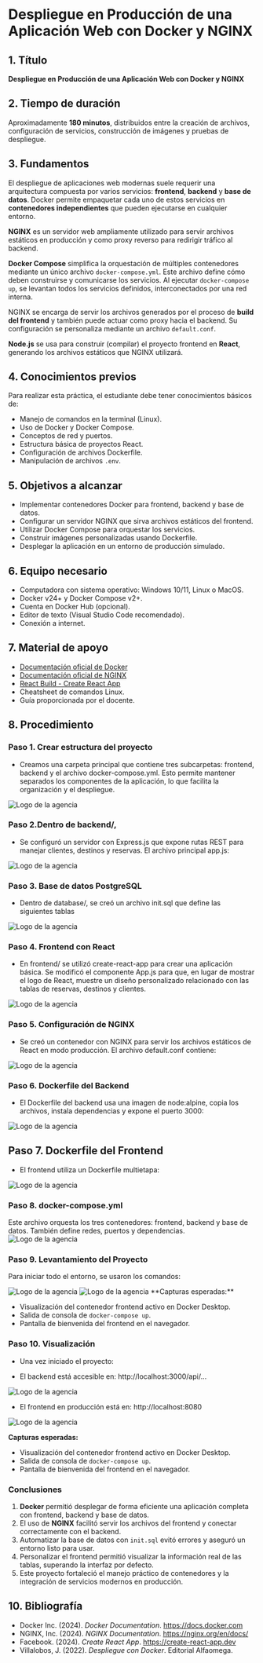 # Despliegue en Producción de una Aplicación Web con Docker y NGINX

## 1. Título
**Despliegue en Producción de una Aplicación Web con Docker y NGINX**

## 2. Tiempo de duración
Aproximadamente **180 minutos**, distribuidos entre la creación de archivos, configuración de servicios, construcción de imágenes y pruebas de despliegue.

## 3. Fundamentos

El despliegue de aplicaciones web modernas suele requerir una arquitectura compuesta por varios servicios: **frontend**, **backend** y **base de datos**. Docker permite empaquetar cada uno de estos servicios en **contenedores independientes** que pueden ejecutarse en cualquier entorno.

**NGINX** es un servidor web ampliamente utilizado para servir archivos estáticos en producción y como proxy reverso para redirigir tráfico al backend.

**Docker Compose** simplifica la orquestación de múltiples contenedores mediante un único archivo `docker-compose.yml`. Este archivo define cómo deben construirse y comunicarse los servicios. Al ejecutar `docker-compose up`, se levantan todos los servicios definidos, interconectados por una red interna.

NGINX se encarga de servir los archivos generados por el proceso de **build del frontend** y también puede actuar como proxy hacia el backend. Su configuración se personaliza mediante un archivo `default.conf`.

**Node.js** se usa para construir (compilar) el proyecto frontend en **React**, generando los archivos estáticos que NGINX utilizará.

## 4. Conocimientos previos

Para realizar esta práctica, el estudiante debe tener conocimientos básicos de:

- Manejo de comandos en la terminal (Linux).
- Uso de Docker y Docker Compose.
- Conceptos de red y puertos.
- Estructura básica de proyectos React.
- Configuración de archivos Dockerfile.
- Manipulación de archivos `.env`.

## 5. Objetivos a alcanzar

- Implementar contenedores Docker para frontend, backend y base de datos.
- Configurar un servidor NGINX que sirva archivos estáticos del frontend.
- Utilizar Docker Compose para orquestar los servicios.
- Construir imágenes personalizadas usando Dockerfile.
- Desplegar la aplicación en un entorno de producción simulado.

## 6. Equipo necesario

- Computadora con sistema operativo: Windows 10/11, Linux o MacOS.
- Docker v24+ y Docker Compose v2+.
- Cuenta en Docker Hub (opcional).
- Editor de texto (Visual Studio Code recomendado).
- Conexión a internet.

## 7. Material de apoyo

- [Documentación oficial de Docker](https://docs.docker.com)
- [Documentación oficial de NGINX](https://nginx.org/en/docs/)
- [React Build - Create React App](https://create-react-app.dev/docs/deployment/)
- Cheatsheet de comandos Linux.
- Guía proporcionada por el docente.
## 8. Procedimiento
### Paso 1. Crear estructura del proyecto
- Creamos una carpeta principal que contiene tres subcarpetas: frontend, backend y el archivo docker-compose.yml. Esto permite mantener separados los componentes de la aplicación, lo que facilita la organización y el despliegue.
<img src="imagen-1.png" alt="Logo de la agencia" />

### Paso 2.Dentro de backend/,
-  Se configuró un servidor con Express.js que expone rutas REST para manejar clientes, destinos y reservas. El archivo principal app.js:
<img src="imagen-2.png" alt="Logo de la agencia" />

### Paso 3. Base de datos PostgreSQL
- Dentro de database/, se creó un archivo init.sql que define las siguientes tablas
<img src="imagen-3.png" alt="Logo de la agencia" />

### Paso 4. Frontend con React

- En frontend/ se utilizó create-react-app para crear una aplicación básica. Se modificó el componente App.js para que, en lugar de mostrar el logo de React, muestre un diseño personalizado relacionado con las tablas de reservas, destinos y clientes.
<img src="imagen-4.png" alt="Logo de la agencia" />

### Paso 5. Configuración de NGINX
- Se creó un contenedor con NGINX para servir los archivos estáticos de React en modo producción. El archivo default.conf contiene:
<img src="imagen-5.png" alt="Logo de la agencia" />

### Paso  6. Dockerfile del Backend
- El Dockerfile del backend usa una imagen de node:alpine, copia los archivos, instala dependencias y expone el puerto 3000:
<img src="imagen-6.png" alt="Logo de la agencia" />

## Paso 7. Dockerfile del Frontend
- El frontend utiliza un Dockerfile multietapa:
<img src="imagen-7.png" alt="Logo de la agencia" />

### Paso 8. docker-compose.yml
Este archivo orquesta los tres contenedores: frontend, backend y base de datos. También define redes, puertos y dependencias.
<img src="imagen-8.png" alt="Logo de la agencia" />

### Paso 9. Levantamiento del Proyecto
Para iniciar todo el entorno, se usaron los comandos:

<img src="imagen-9.png" alt="Logo de la agencia" />
<img src="imagen-9.1.png" alt="Logo de la agencia" />
**Capturas esperadas:**

- Visualización del contenedor frontend activo en Docker Desktop.
- Salida de consola de `docker-compose up`.
- Pantalla de bienvenida del frontend en el navegador.

### Paso 10.  Visualización
- Una vez iniciado el proyecto:

- El backend está accesible en: http://localhost:3000/api/...
<img src="imagen-10.jpg" alt="Logo de la agencia" />

- El frontend en producción está en: http://localhost:8080
<img src="imagen-10.1.jpg" alt="Logo de la agencia" />

**Capturas esperadas:**

- Visualización del contenedor frontend activo en Docker Desktop.
- Salida de consola de `docker-compose up`.
- Pantalla de bienvenida del frontend en el navegador.
### Conclusiones

1. **Docker** permitió desplegar de forma eficiente una aplicación completa con frontend, backend y base de datos.  
2. El uso de **NGINX** facilitó servir los archivos del frontend y conectar correctamente con el backend.  
3. Automatizar la base de datos con `init.sql` evitó errores y aseguró un entorno listo para usar.  
4. Personalizar el frontend permitió visualizar la información real de las tablas, superando la interfaz por defecto.  
5. Este proyecto fortaleció el manejo práctico de contenedores y la integración de servicios modernos en producción.


## 10. Bibliografía

- Docker Inc. (2024). *Docker Documentation*. https://docs.docker.com  
- NGINX, Inc. (2024). *NGINX Documentation*. https://nginx.org/en/docs/  
- Facebook. (2024). *Create React App*. https://create-react-app.dev  
- Villalobos, J. (2022). *Despliegue con Docker*. Editorial Alfaomega.
